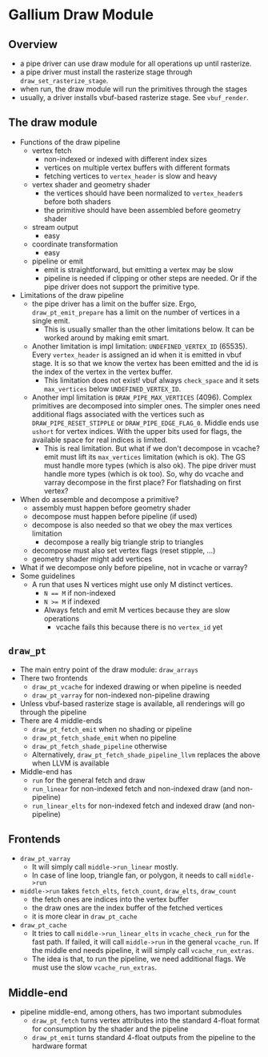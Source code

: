 Gallium Draw Module
===================

## Overview

- a pipe driver can use draw module for all operations up until rasterize.
- a pipe driver must install the rasterize stage through
  `draw_set_rasterize_stage`.
- when run, the draw module will run the primitives through the stages
- usually, a driver installs vbuf-based rasterize stage.  See `vbuf_render`.

## The draw module

- Functions of the draw pipeline
  - vertex fetch
    - non-indexed or indexed with different index sizes
    - vertices on multiple vertex buffers with different formats
    - fetching vertices to `vertex_header` is slow and heavy
  - vertex shader and geometry shader
    - the vertices should have been normalized to `vertex_header`s before both
      shaders
    - the primitive should have been assembled before geometry shader
  - stream output
    - easy
  - coordinate transformation
    - easy
  - pipeline or emit
    - emit is straightforward, but emitting a vertex may be slow
    - pipeline is needed if clipping or other steps are needed.  Or if the pipe
      driver does not support the primitive type.
- Limitations of the draw pipeline
  - the pipe driver has a limit on the buffer size.  Ergo,
    `draw_pt_emit_prepare` has a limit on the number of vertices in a single
    emit.
    - This is usually smaller than the other limitations below.  It can be
      worked around by making emit smart.
  - Another limitation is impl limitation: `UNDEFINED_VERTEX_ID` (65535).  Every
    `vertex_header` is assigned an id when it is emitted in vbuf stage.  It is
    so that we know the vertex has been emitted and the id is the index of the
    vertex in the vertex buffer.
    - This limitation does not exist!  vbuf always `check_space` and it sets
    `max_vertices` below `UNDEFINED_VERTEX_ID`.
  - Another impl limitation is  `DRAW_PIPE_MAX_VERTICES` (4096).  Complex
    primitives are decomposed into simpler ones.  The simpler ones need
    additional flags associated with the vertices such as
    `DRAW_PIPE_RESET_STIPPLE` or `DRAW_PIPE_EDGE_FLAG_0`.  Middle ends use
    `ushort` for vertex indices.  With the upper bits used for flags, the
    available space for real indices is limited.
    - This is real limitation.  But what if we don't decompose in vcache?  emit
      must lift its `max_vertices` limitation (which is ok).  The GS must handle
      more types (which is also ok).  The pipe driver must handle more types
      (which is ok too).  So, why do vcache and varray decompose in the first
      place?  For flatshading on first vertex?
- When do assemble and decompose a primitive?
  - assembly must happen before geometry shader
  - decompose must happen before pipeline (if used)
  - decompose is also needed so that we obey the max vertices limitation
    - decompose a really big triangle strip to triangles
  - decompose must also set vertex flags (reset stipple, ...)
  - geometry shader might add vertices
- What if we decompose only before pipeline, not in vcache or varray?
- Some guidelines
  - A run that uses N vertices might use only M distinct vertices.
    - `N == M` if non-indexed
    - `N >= M` if indexed
    - Always fetch and emit M vertices because they are slow operations
      - vcache fails this because there is no `vertex_id` yet

## `draw_pt`

- The main entry point of the draw module: `draw_arrays`
- There two frontends
  - `draw_pt_vcache` for indexed drawing or when pipeline is needed
  - `draw_pt_varray` for non-indexed non-pipeline drawing
- Unless vbuf-based rasterize stage is available, all renderings will go through
  the pipeline
- There are 4 middle-ends
  - `draw_pt_fetch_emit` when no shading or pipeline
  - `draw_pt_fetch_shade_emit` when no pipeline
  - `draw_pt_fetch_shade_pipeline` otherwise
  - Alternatively, `draw_pt_fetch_shade_pipeline_llvm` replaces the above when
    LLVM is available
- Middle-end has
  - `run` for the general fetch and draw
  - `run_linear` for non-indexed fetch and non-indexed draw (and non-pipeline)
  - `run_linear_elts` for non-indexed fetch and indexed draw (and non-pipeline)

## Frontends

- `draw_pt_varray`
  - It will simply call `middle->run_linear` mostly.
  - In case of line loop, triangle fan, or polygon, it needs to call
    `middle->run`
- `middle->run` takes `fetch_elts`, `fetch_count`, `draw_elts`, `draw_count`
  - the fetch ones are indices into the vertex buffer
  - the draw ones are the index buffer of the fetched vertices
  - it is more clear in `draw_pt_cache`
- `draw_pt_cache`
  - It tries to call `middle->run_linear_elts` in `vcache_check_run` for the
    fast path.  If failed, it will call `middle->run` in the general
    `vcache_run`.  If the middle end needs pipeline, it will simply call
    `vcache_run_extras`.
  - The idea is that, to run the pipeline, we need additional flags.  We must
    use the slow `vcache_run_extras`.

## Middle-end

- pipeline middle-end, among others, has two important submodules
  - `draw_pt_fetch` turns vertex attributes into the standard 4-float format for
    consumption by the shader and the pipeline
  - `draw_pt_emit` turns standard 4-float outputs from the pipeline to the
    hardware format
